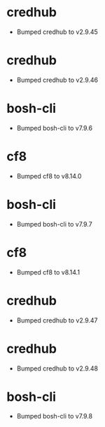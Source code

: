
# credhub

- Bumped credhub to v2.9.45

# credhub

- Bumped credhub to v2.9.46

# bosh-cli

- Bumped bosh-cli to v7.9.6

# cf8

- Bumped cf8 to v8.14.0

# bosh-cli

- Bumped bosh-cli to v7.9.7

# cf8

- Bumped cf8 to v8.14.1

# credhub

- Bumped credhub to v2.9.47

# credhub

- Bumped credhub to v2.9.48

# bosh-cli

- Bumped bosh-cli to v7.9.8
